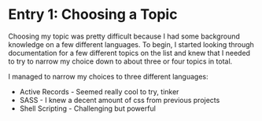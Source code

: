# Entry 1: Choosing a Topic

Choosing my topic was pretty difficult because I had some background knowledge on a few different languages.
To begin, I started looking through documentation for a few different topics on the list and knew that I needed
to try to narrow my choice down to about three or four topics in total. 

I managed to narrow my choices to three different languages:

* Active Records - Seemed really cool to try, tinker
* SASS - I knew a decent amount of css from previous projects
* Shell Scripting - Challenging but powerful

